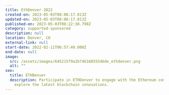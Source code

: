 ```yaml
---
title: EthDenver 2022
created-on: 2023-05-03T08:06:17.813Z
updated-on: 2023-05-03T08:06:17.813Z
published-on: 2023-05-03T08:22:38.798Z
category: supported-sponsored
description: null
location: Denver, CO
external-link: null
start-date: 2022-02-11T06:57:49.000Z
end-date: null
image:
  src: /assets/images/645215f9a2b74616855546de_ethdenver.png
  alt: ""
seo:
  title: ETHDenver
  description: Participate in ETHDenver to engage with the Ethereum community and
    explore the latest blockchain innovations.
---
```

